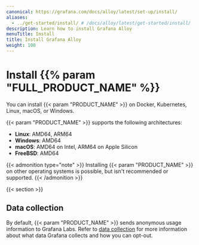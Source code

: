 ```yaml
---
canonical: https://grafana.com/docs/alloy/latest/set-up/install/
aliases:
  - ../get-started/install/ # /docs/alloy/latest/get-started/install/
description: Learn how to install Grafana Alloy
menuTitle: Install
title: Install Grafana Alloy
weight: 100
---
```


# Install {{% param "FULL_PRODUCT_NAME" %}}

You can install {{< param "PRODUCT_NAME" >}} on Docker, Kubernetes, Linux, macOS, or Windows.

{{< param "PRODUCT_NAME" >}} supports the following architectures:

- **Linux**: AMD64, ARM64
- **Windows**: AMD64
- **macOS**: AMD64 on Intel, ARM64 on Apple Silicon
- **FreeBSD**: AMD64

{{< admonition type="note" >}}
Installing {{< param "PRODUCT_NAME" >}} on other operating systems is possible, but isn't recommended or supported.
{{< /admonition >}}

{{< section >}}

## Data collection

By default, {{< param "PRODUCT_NAME" >}} sends anonymous usage information to Grafana Labs.
Refer to [data collection][] for more information about what data Grafana collects and how you can opt-out.

[data collection]: "../../../../data-collection/

